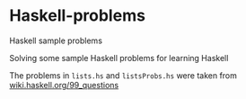 # Haskell-problems
Haskell sample problems

Solving some sample Haskell problems for learning Haskell

The problems in `lists.hs` and `listsProbs.hs` were taken from [wiki.haskell.org/99_questions](https://wiki.haskell.org/99_questions)
